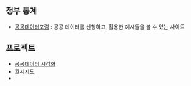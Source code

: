 ## 정부 통계

- [공공데이터포럼](https://www.data.go.kr/) : 공공 데이터를 신청하고, 활용한 예시들을 볼 수 있는 사이트

## 프로젝트

- [공공데이터 시각화](https://www.data.go.kr/useCase/visualization/index.do)
- [월세지도](http://wolse.curzy.me/)
- 